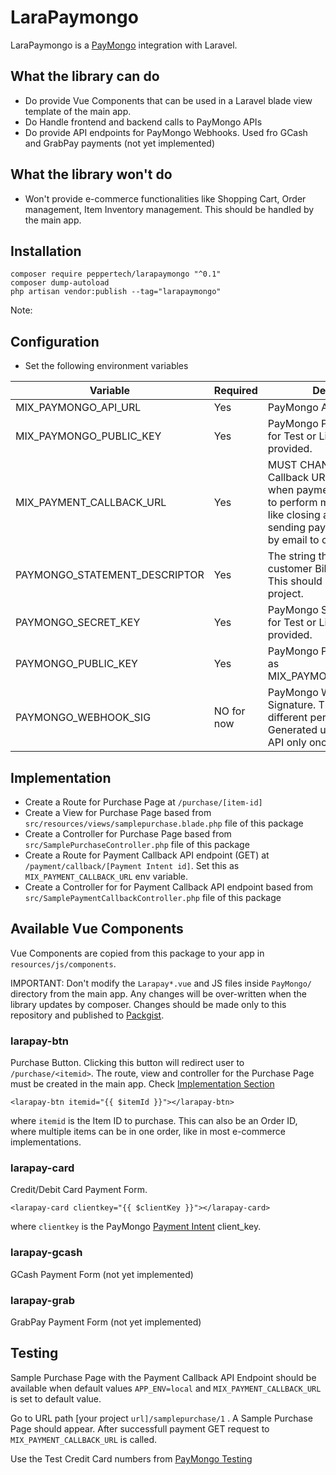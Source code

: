 # LaraPaymongo

LaraPaymongo is a [PayMongo](https://paymongo.com) integration with Laravel.

## What the library can do
- Do provide Vue Components that can be used in a Laravel blade view template of the main app.
- Do Handle frontend and backend calls to PayMongo APIs
- Do provide API endpoints for PayMongo Webhooks. Used fro GCash and GrabPay payments (not yet implemented)

## What the library won't do
- Won't provide e-commerce functionalities like Shopping Cart, Order management, Item Inventory management. This should be handled by the main app.


## Installation
```
composer require peppertech/larapaymongo "^0.1" 
composer dump-autoload
php artisan vendor:publish --tag="larapaymongo"
```
Note:

## Configuration
- Set the following environment variables

Variable | Required | Description | Default Value
--- | --- | --- | ---
MIX_PAYMONGO_API_URL | Yes | PayMongo API URL | https://api.paymongo.com/v1
MIX_PAYMONGO_PUBLIC_KEY | Yes | PayMongo Public Key. Values for Test or Live will be provided. | none
MIX_PAYMENT_CALLBACK_URL | Yes | MUST CHANGE THIS! Callback URL to be called when payment is successful, to perform more backend task like closing an order or sending payment confirmation by email to customer | `/sample/payment/callback` (this default endpoint is only available when `APP_ENV=local`)
PAYMONGO_STATEMENT_DESCRIPTOR | Yes | The string that will appear on customer Billing Statement. This should be different per project. | none
PAYMONGO_SECRET_KEY | Yes | PayMongo Secret Key. Values for Test or Live will be provided. | none
PAYMONGO_PUBLIC_KEY | Yes | PayMongo Public Key. same as MIX_PAYMONGO_PUBLIC_KEY | none
PAYMONGO_WEBHOOK_SIG | NO for now | PayMongo Webhook Signature. This should be different per project. Generated using PayMongo API only once per project. | none


## Implementation
- Create a Route for Purchase Page at `/purchase/[item-id]`
- Create a View for Purchase Page based from `src/resources/views/samplepurchase.blade.php` file of this package
- Create a Controller for Purchase Page based from `src/SamplePurchaseController.php` file of this package
- Create a Route for Payment Callback API endpoint (GET) at `/payment/callback/[Payment Intent id]`. Set this as `MIX_PAYMENT_CALLBACK_URL` env variable.
- Create a Controller for for Payment Callback API endpoint based from `src/SamplePaymentCallbackController.php` file of this package

## Available Vue Components
Vue Components are copied from this package to your app in `resources/js/components`.

IMPORTANT: Don't modify the `Larapay*.vue` and JS files inside `PayMongo/` directory from the main app. Any changes will be over-written when the library updates by composer. Changes should be made only to this repository and published to [Packgist](https://packagist.org/packages/peppertech/larapaymongo).
### larapay-btn
Purchase Button. Clicking this button will redirect user to `/purchase/<itemid>`. The route, view and controller for the Purchase Page must be created in the main app. Check [Implementation Section](#implementation)
```
<larapay-btn itemid="{{ $itemId }}"></larapay-btn>
```
where `itemid` is the Item ID to purchase. This can also be an Order ID, where multiple items can be in one order, like in most e-commerce implementations.

### larapay-card
Credit/Debit Card Payment Form.
```
<larapay-card clientkey="{{ $clientKey }}"></larapay-card>
```
where `clientkey` is the PayMongo [Payment Intent](https://developers.paymongo.com/reference#retrieve-a-paymentintent) client_key. 

### larapay-gcash
GCash Payment Form (not yet implemented)
### larapay-grab
GrabPay Payment Form (not yet implemented)




## Testing

Sample Purchase Page with the Payment Callback API Endpoint should be available when default values `APP_ENV=local` and  `MIX_PAYMENT_CALLBACK_URL` is set to default value.

Go to URL path [your project `url]/samplepurchase/1` . A Sample Purchase Page should appear. After successfull payment GET request to `MIX_PAYMENT_CALLBACK_URL` is called.

Use the Test Credit Card numbers from [PayMongo Testing](https://developers.paymongo.com/docs/testing)


